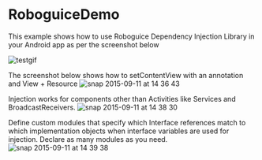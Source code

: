 # RoboguiceDemo
This example shows how to use Roboguice Dependency Injection Library in your Android app as per the screenshot below

![testgif](https://cloud.githubusercontent.com/assets/5139030/9811024/56c0e522-5892-11e5-8996-a8504047aab6.gif)

The screenshot below shows how to setContentView with an annotation and View + Resource
![snap 2015-09-11 at 14 36 43](https://cloud.githubusercontent.com/assets/5139030/9811055/8c591c72-5892-11e5-96bd-46324a1e0eb1.png)

Injection works for components other than Activities like Services and BroadcastReceivers.
![snap 2015-09-11 at 14 38 30](https://cloud.githubusercontent.com/assets/5139030/9811102/cc516b72-5892-11e5-8cf6-b2d30da8f129.png)

Define custom modules that specify which Interface references match to which implementation objects when interface variables are used for injection. Declare as many modules as you need.
![snap 2015-09-11 at 14 39 38](https://cloud.githubusercontent.com/assets/5139030/9811141/f4794ce6-5892-11e5-9d48-09e5d90d7b77.png)
